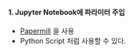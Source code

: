 #### 1. Jupyter Notebook에 파라미터 주입
- [Papermill](https://zzsza.github.io/mlops/2020/03/08/airflow-with-notebook-using-papermill/?fbclid=IwAR2tomaGhrG1voUnyase_hT2WV7ols4flXzPDKDL4JDqW-YIK6gf_5lh4lM0) 을 사용
- Python Script 처럼 사용할 수 있다.
